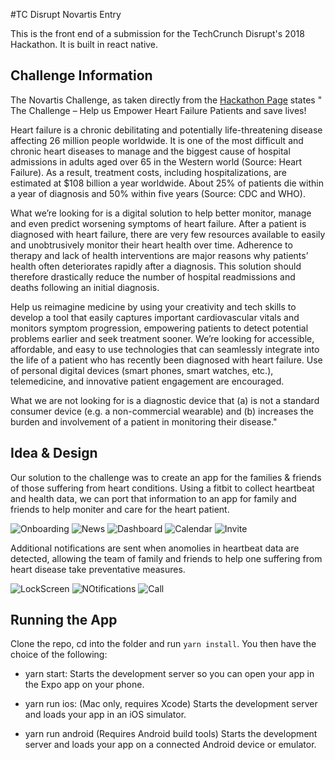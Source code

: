 #TC Disrupt Novartis Entry

This is the front end of a submission for the TechCrunch Disrupt's 2018 Hackathon. It is built in react native.

## Challenge Information

The Novartis Challenge, as taken directly from the [Hackathon Page](https://disruptsf2018.devpost.com/details/sponsorprizes) states "
The Challenge – Help us Empower Heart Failure Patients and save lives!

Heart failure is a chronic debilitating and potentially life-threatening disease affecting 26 million people worldwide. It is one of the most difficult and chronic heart diseases to manage and the biggest cause of hospital admissions in adults aged over 65 in the Western world (Source: Heart Failure). As a result, treatment costs, including hospitalizations, are estimated at $108 billion a year worldwide. About 25% of patients die within a year of diagnosis and 50% within five years (Source: CDC and WHO).

What we’re looking for is a digital solution to help better monitor, manage and even predict worsening symptoms of heart failure. After a patient is diagnosed with heart failure, there are very few resources available to easily and unobtrusively monitor their heart health over time. Adherence to therapy and lack of health interventions are major reasons why patients’ health often deteriorates rapidly after a diagnosis. This solution should therefore drastically reduce the number of hospital readmissions and deaths following an initial diagnosis.

Help us reimagine medicine by using your creativity and tech skills to develop a tool that easily captures important cardiovascular vitals and monitors symptom progression, empowering patients to detect potential problems earlier and seek treatment sooner. We’re looking for accessible, affordable, and easy to use technologies that can seamlessly integrate into the life of a patient who has recently been diagnosed with heart failure. Use of personal digital devices (smart phones, smart watches, etc.), telemedicine, and innovative patient engagement are encouraged.

What we are not looking for is a diagnostic device that (a) is not a standard consumer device (e.g. a non-commercial wearable) and (b) increases the burden and involvement of a patient in monitoring their disease."

## Idea & Design

Our solution to the challenge was to create an app for the families & friends of those suffering from heart conditions. Using a fitbit to collect heartbeat and health data, we can port that information to an app for family and friends to help moniter and care for the heart patient.

![Onboarding](assets/mocks/Pulse_Onboard.png)
![News](assets/mocks/Pulse_Activity.png)
![Dashboard](assets/mocks/Pulse_Dashboard.png)
![Calendar](assets/mocks/Pulse_Calendar.png)
![Invite](assets/mocks/Pulse_Invite.png)

Additional notifications are sent when anomolies in heartbeat data are detected, allowing the team of family and friends to help one suffering from heart disease take preventative measures.


![LockScreen](assets/mocks/Pulse_LockScreen.png)
![NOtifications](assets/mocks/Pulse_Notifications.png)
![Call](assets/mocks/Pulse_Call.png)

## Running the App

Clone the repo, cd into the folder and run `yarn install`. You then have the choice of the following:

* yarn start: Starts the development server so you can open your app in the Expo app on your phone.

* yarn run ios: (Mac only, requires Xcode) Starts the development server and loads your app in an iOS simulator.

* yarn run android (Requires Android build tools) Starts the development server and loads your app on a connected Android device or emulator.
